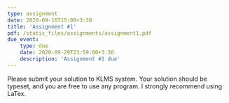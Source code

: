 ```yaml
---
type: assignment
date: 2020-09-16T15:00+3:30
title: 'Assignment #1'
pdf: /static_files/assignments/assignment1.pdf
due_event:
    type: due
    date: 2020-09-29T23:59:00+3:30
    description: 'Assignment #1 due'
---
```

Please submit your solution to KLMS system. Your solution should be typeset, and you are free to use
any program. I strongly recommend using LaTex.
